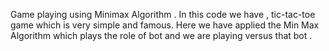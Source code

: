 Game playing using Minimax Algorithm .
In this code we have , tic-tac-toe game which is very simple and famous.
Here we have applied the Min Max Algorithm which plays the role of bot 
and we are playing versus that bot .
